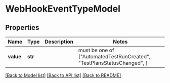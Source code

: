 # WebHookEventTypeModel


## Properties
Name | Type | Description | Notes
------------ | ------------- | ------------- | -------------
**value** | **str** |  |  must be one of ["AutomatedTestRunCreated", "TestPlansStatusChanged", ]

[[Back to Model list]](../README.md#documentation-for-models) [[Back to API list]](../README.md#documentation-for-api-endpoints) [[Back to README]](../README.md)


